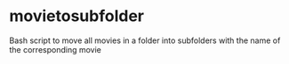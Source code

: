 # movietosubfolder
Bash script to move all movies in a folder into subfolders with the name of the corresponding movie
